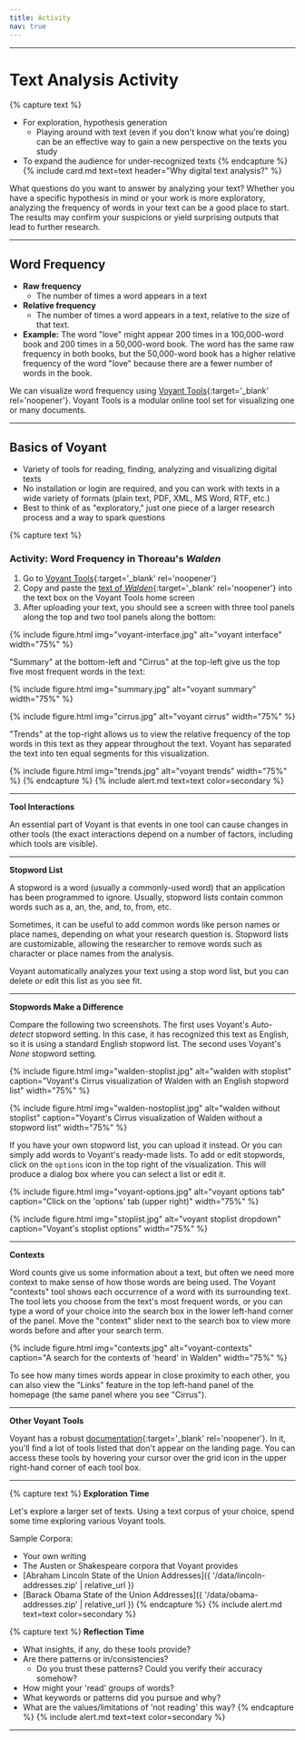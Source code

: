 ```yaml
---
title: Activity
nav: true
---
```


---

# Text Analysis Activity

{% capture text %}
- For exploration, hypothesis generation
    - Playing around with text (even if you don't know what you're doing) can be an effective way to gain a new perspective on the texts you study
- To expand the audience for under-recognized texts
{% endcapture %}
{% include card.md text=text header="Why digital text analysis?" %}

What questions do you want to answer by analyzing your text? 
Whether you have a specific hypothesis in mind or your work is more exploratory, analyzing the frequency of words in your text can be a good place to start. 
The results may confirm your suspicions or yield surprising outputs that lead to further research.

---

## Word Frequency

- **Raw frequency**
    - The number of times a word appears in a text
- **Relative frequency**
    - The number of times a word appears in a text, relative to the size of that text. 
- **Example:** The word "love" might appear 200 times in a 100,000-word book and 200 times in a 50,000-word book. 
The word has the same raw frequency in both books, but the 50,000-word book has a higher relative frequency of the word "love" because there are a fewer number of words in the book.

We can visualize word frequency using [Voyant Tools](https://voyant-tools.org/){:target='_blank' rel='noopener'}. 
Voyant Tools is a modular online tool set for visualizing one or many documents.

---

## Basics of Voyant

- Variety of tools for reading, finding, analyzing and visualizing digital texts
- No installation or login are required, and you can work with texts in a wide variety of formats (plain text, PDF, XML, MS Word, RTF, etc.)
- Best to think of as "exploratory," just one piece of a larger research process and a way to spark questions

{% capture text %}
### Activity: Word Frequency in Thoreau's *Walden*

1. Go to [Voyant Tools](https://voyant-tools.org/){:target='_blank' rel='noopener'}
2. Copy and paste the <a href="https://owikle.github.io/dh-intro/data/walden.txt">text of *Walden*</a>{:target='_blank' rel='noopener'} into the text box on the Voyant Tools home screen
3. After uploading your text, you should see a screen with three tool panels along the top and two tool panels along the bottom:

{% include figure.html img="voyant-interface.jpg" alt="voyant interface" width="75%" %}

"Summary" at the bottom-left and "Cirrus" at the top-left give us the top five most frequent words in the text:

{% include figure.html img="summary.jpg" alt="voyant summary" width="75%" %}

{% include figure.html img="cirrus.jpg" alt="voyant cirrus" width="75%" %}

"Trends" at the top-right allows us to view the relative frequency of the top words in this text as they appear throughout the text. 
Voyant has separated the text into ten equal segments for this visualization.

{% include figure.html img="trends.jpg" alt="voyant trends" width="75%" %}
{% endcapture %}
{% include alert.md text=text color=secondary %}

---

**Tool Interactions**

An essential part of Voyant is that events in one tool can cause changes in other tools (the exact interactions depend on a number of factors, including which tools are visible).

---

**Stopword List**

A stopword is a word (usually a commonly-used word) that an application has been programmed to ignore. 
Usually, stopword lists contain common words such as a, an, the, and, to, from, etc. 

Sometimes, it can be useful to add common words like person names or place names, depending on what your research question is. 
Stopword lists are customizable, allowing the researcher to remove words such as character or place names from the analysis. 

Voyant automatically analyzes your text using a stop word list, but you can delete or edit this list as you see fit.

---

**Stopwords Make a Difference**

Compare the following two screenshots. 
The first uses Voyant's *Auto-detect* stopword setting. 
In this case, it has recognized this text as English, so it is using a standard English stopword list. 
The second uses Voyant's *None* stopword setting.

{% include figure.html img="walden-stoplist.jpg" alt="walden with stoplist" caption="Voyant's Cirrus visualization of Walden with an English stopword list" width="75%" %}

{% include figure.html img="walden-nostoplist.jpg" alt="walden without stoplist" caption="Voyant's Cirrus visualization of Walden without a stopword list" width="75%" %}

If you have your own stopword list, you can upload it instead. 
Or you can simply add words to Voyant's ready-made lists. 
To add or edit stopwords, click on the `options` icon in the top right of the visualization. 
This will produce a dialog box where you can select a list or edit it. 

<div class="text-center">{% include figure.html img="voyant-options.jpg" alt="voyant options tab" caption="Click on the 'options' tab (upper right)" width="75%" %}</div>

{% include figure.html img="stoplist.jpg" alt="voyant stoplist dropdown" caption="Voyant's stoplist options" width="75%" %}

---

**Contexts**

Word counts give us some information about a text, but often we need more context to make sense of how those words are being used. 
The Voyant "contexts" tool shows each occurrence of a word with its surrounding text. 
The tool lets you choose from the text's most frequent words, or you can type a word of your choice into the search box in the lower left-hand corner of the panel. 
Move the "context" slider next to the search box to view more words before and after your search term.

{% include figure.html img="contexts.jpg" alt="voyant-contexts" caption="A search for the contexts of 'heard' in Walden" width="75%" %}

To see how many times words appear in close proximity to each other, you can also view the "Links" feature in the top left-hand panel of the homepage (the same panel where you see "Cirrus"). 

---

**Other Voyant Tools**

Voyant has a robust [documentation](http://docs.voyant-tools.org/tools/){:target='_blank' rel='noopener'}. 
In it, you'll find a lot of tools listed that don't appear on the landing page. 
You can access these tools by hovering your cursor over the grid icon in the upper right-hand corner of each tool box.

---

{% capture text %}
**Exploration Time**

Let's explore a larger set of texts. Using a text corpus of your choice, spend some time exploring various Voyant tools. 

Sample Corpora:
- Your own writing
- The Austen or Shakespeare corpora that Voyant provides
- [Abraham Lincoln State of the Union Addresses]({ '/data/lincoln-addresses.zip' | relative_url })
- [Barack Obama State of the Union Addresses]({ '/data/obama-addresses.zip' | relative_url })
{% endcapture %}
{% include alert.md text=text color=secondary %}

{% capture text %}
**Reflection Time** 
- What insights, if any, do these tools provide?
- Are there patterns or in/consistencies?
    - Do you trust these patterns? Could you verify their accuracy somehow?
- How might your 'read' groups of words?
- What keywords or patterns did you pursue and why?
- What are the values/limitations of 'not reading' this way?
{% endcapture %}
{% include alert.md text=text color=secondary %}

---